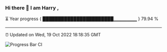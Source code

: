 ### Hi there 👋 I am Harry , 

⏳ Year progress { ███████████████████████▁▁▁▁▁▁▁ } 79.94 %

---

⏰ Updated on Wed, 19 Oct 2022 18:18:35 GMT

![Progress Bar CI](https://github.com/duykhang68/duykhang68/workflows/Progress%20Bar%20CI/badge.svg)

